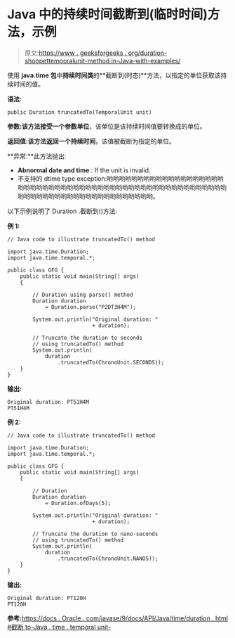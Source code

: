 # Java 中的持续时间截断到(临时时间)方法，示例

> 原文:[https://www . geeksforgeeks . org/duration-shoppettemporalunit-method in-Java-with-examples/](https://www.geeksforgeeks.org/duration-truncatedtotemporalunit-method-in-java-with-examples/)

使用 **java.time 包**中**持续时间类**的**截断到(时态)**方法，以指定的单位获取该持续时间的值。

**语法:**

```
public Duration truncatedTo(TemporalUnit unit)

```

**参数:**该方法接受一个参数**单位**，该单位是该持续时间值要转换成的单位。

**返回值:**该方法返回一个**持续时间**，该值被截断为指定的单位。

**异常:**此方法抛出:

*   **Abnormal date and time** : If the unit is invalid.
*   不支持的 dtime type exception:哟哟哟哟哟哟哟哟哟哟哟哟哟哟哟哟哟哟哟哟哟哟哟哟哟哟哟哟哟哟哟哟哟哟哟哟哟哟哟哟哟哟哟哟哟哟哟哟哟哟哟哟哟哟哟哟哟哟哟哟哟哟哟哟哟哟哟哟哟哟哟哟哟哟哟。

以下示例说明了 Duration .截断到()方法:

**例 1:**

```
// Java code to illustrate truncatedTo() method

import java.time.Duration;
import java.time.temporal.*;

public class GFG {
    public static void main(String[] args)
    {

        // Duration using parse() method
        Duration duration
            = Duration.parse("P2DT3H4M");

        System.out.println("Original duration: "
                           + duration);

        // Truncate the duration to seconds
        // using truncatedTo() method
        System.out.println(
            duration
                .truncatedTo(ChronoUnit.SECONDS));
    }
}
```

**输出:**

```
Original duration: PT51H4M
PT51H4M

```

**例 2:**

```
// Java code to illustrate truncatedTo() method

import java.time.Duration;
import java.time.temporal.*;

public class GFG {
    public static void main(String[] args)
    {

        // Duration
        Duration duration
            = Duration.ofDays(5);

        System.out.println("Original duration: "
                           + duration);

        // Truncate the duration to nano-seconds
        // using truncatedTo() method
        System.out.println(
            duration
                .truncatedTo(ChronoUnit.NANOS));
    }
}
```

**输出:**

```
Original duration: PT120H
PT120H

```

**参考:**[https://docs . Oracle . com/javase/9/docs/API/Java/time/duration . html #截断 to-Java . time . temporal unit-](https://docs.oracle.com/javase/9/docs/api/java/time/Duration.html#truncatedTo-java.time.temporal.TemporalUnit-)